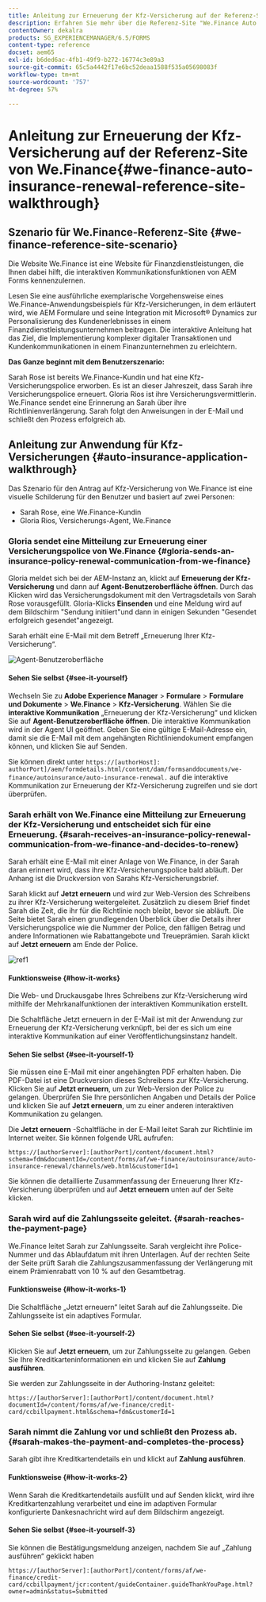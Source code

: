 ```yaml
---
title: Anleitung zur Erneuerung der Kfz-Versicherung auf der Referenz-Site von We.Finance
description: Erfahren Sie mehr über die Referenz-Site "We.Finance Auto Insurance Renewal", indem Sie sich eine exemplarische Vorgehensweise ansehen.
contentOwner: dekalra
products: SG_EXPERIENCEMANAGER/6.5/FORMS
content-type: reference
docset: aem65
exl-id: b6ded6ac-4fb1-49f9-b272-16774c3e89a3
source-git-commit: 65c5a4442f17e6bc52deaa1588f535a05698083f
workflow-type: tm+mt
source-wordcount: '757'
ht-degree: 57%

---
```


# Anleitung zur Erneuerung der Kfz-Versicherung auf der Referenz-Site von We.Finance{#we-finance-auto-insurance-renewal-reference-site-walkthrough}

## Szenario für We.Finance-Referenz-Site  {#we-finance-reference-site-scenario}

Die Website We.Finance ist eine Website für Finanzdienstleistungen, die Ihnen dabei hilft, die interaktiven Kommunikationsfunktionen von AEM Forms kennenzulernen.

Lesen Sie eine ausführliche exemplarische Vorgehensweise eines We.Finance-Anwendungsbeispiels für Kfz-Versicherungen, in dem erläutert wird, wie AEM Formulare und seine Integration mit Microsoft® Dynamics zur Personalisierung des Kundenerlebnisses in einem Finanzdienstleistungsunternehmen beitragen. Die interaktive Anleitung hat das Ziel, die Implementierung komplexer digitaler Transaktionen und Kundenkommunikationen in einem Finanzunternehmen zu erleichtern.

**Das Ganze beginnt mit dem Benutzerszenario:** 

Sarah Rose ist bereits We.Finance-Kundin und hat eine Kfz-Versicherungspolice erworben. Es ist an dieser Jahreszeit, dass Sarah ihre Versicherungspolice erneuert. Gloria Rios ist ihre Versicherungsvermittlerin. We.Finance sendet eine Erinnerung an Sarah über ihre Richtlinienverlängerung. Sarah folgt den Anweisungen in der E-Mail und schließt den Prozess erfolgreich ab.

## Anleitung zur Anwendung für Kfz-Versicherungen {#auto-insurance-application-walkthrough}

Das Szenario für den Antrag auf Kfz-Versicherung von We.Finance ist eine visuelle Schilderung für den Benutzer und basiert auf zwei Personen:

* Sarah Rose, eine We.Finance-Kundin
* Gloria Rios, Versicherungs-Agent, We.Finance

### Gloria sendet eine Mitteilung zur Erneuerung einer Versicherungspolice von We.Finance {#gloria-sends-an-insurance-policy-renewal-communication-from-we-finance}

Gloria meldet sich bei der AEM-Instanz an, klickt auf **Erneuerung der Kfz-Versicherung** und dann auf **Agent-Benutzeroberfläche öffnen**. Durch das Klicken wird das Versicherungsdokument mit den Vertragsdetails von Sarah Rose vorausgefüllt. Gloria-Klicks **Einsenden** und eine Meldung wird auf dem Bildschirm &quot;Sendung initiiert&quot;und dann in einigen Sekunden &quot;Gesendet erfolgreich gesendet&quot;angezeigt.

Sarah erhält eine E-Mail mit dem Betreff „Erneuerung Ihrer Kfz-Versicherung“.

![Agent-Benutzeroberfläche](assets/agent_ui_email_new.png)

#### Sehen Sie selbst {#see-it-yourself}

Wechseln Sie zu **Adobe Experience Manager** > **Formulare** > **Formulare und Dokumente** > **We.Finance** > **Kfz-Versicherung**. Wählen Sie die **interaktive Kommunikation** „Erneuerung der Kfz-Versicherung“ und klicken Sie auf **Agent-Benutzeroberfläche öffnen**. Die interaktive Kommunikation wird in der Agent UI geöffnet. Geben Sie eine gültige E-Mail-Adresse ein, damit sie die E-Mail mit dem angehängten Richtliniendokument empfangen können, und klicken Sie auf Senden.

Sie können direkt unter `https://[authorHost]: authorPort]/aem/formdetails.html/content/dam/formsanddocuments/we-finance/autoinsurance/auto-insurance-renewal.` auf die interaktive Kommunikation zur Erneuerung der Kfz-Versicherung zugreifen und sie dort überprüfen.

### Sarah erhält von We.Finance eine Mitteilung zur Erneuerung der Kfz-Versicherung und entscheidet sich für eine Erneuerung. {#sarah-receives-an-insurance-policy-renewal-communication-from-we-finance-and-decides-to-renew}

Sarah erhält eine E-Mail mit einer Anlage von We.Finance, in der Sarah daran erinnert wird, dass ihre Kfz-Versicherungspolice bald abläuft. Der Anhang ist die Druckversion von Sarahs Kfz-Versicherungsbrief.

Sarah klickt auf **Jetzt erneuern** und wird zur Web-Version des Schreibens zu ihrer Kfz-Versicherung weitergeleitet. Zusätzlich zu diesem Brief findet Sarah die Zeit, die ihr für die Richtlinie noch bleibt, bevor sie abläuft. Die Seite bietet Sarah einen grundlegenden Überblick über die Details ihrer Versicherungspolice wie die Nummer der Police, den fälligen Betrag und andere Informationen wie Rabattangebote und Treueprämien. Sarah klickt auf **Jetzt erneuern** am Ende der Police.

![ref1](assets/ref1.png)

#### Funktionsweise {#how-it-works}

Die Web- und Druckausgabe Ihres Schreibens zur Kfz-Versicherung wird mithilfe der Mehrkanalfunktionen der interaktiven Kommunikation erstellt.

Die Schaltfläche Jetzt erneuern in der E-Mail ist mit der Anwendung zur Erneuerung der Kfz-Versicherung verknüpft, bei der es sich um eine interaktive Kommunikation auf einer Veröffentlichungsinstanz handelt.

#### Sehen Sie selbst {#see-it-yourself-1}

Sie müssen eine E-Mail mit einer angehängten PDF erhalten haben. Die PDF-Datei ist eine Druckversion dieses Schreibens zur Kfz-Versicherung. Klicken Sie auf **Jetzt erneuern**, um zur Web-Version der Police zu gelangen. Überprüfen Sie Ihre persönlichen Angaben und Details der Police und klicken Sie auf **Jetzt erneuern**, um zu einer anderen interaktiven Kommunikation zu gelangen.

Die **Jetzt erneuern** -Schaltfläche in der E-Mail leitet Sarah zur Richtlinie im Internet weiter. Sie können folgende URL aufrufen:

`https://[authorServer]:[authorPort]/content/document.html?schema=fdm&documentId=/content/forms/af/we-finance/autoinsurance/auto-insurance-renewal/channels/web.html&customerId=1`

Sie können die detaillierte Zusammenfassung der Erneuerung Ihrer Kfz-Versicherung überprüfen und auf **Jetzt erneuern** unten auf der Seite klicken.

### Sarah wird auf die Zahlungsseite geleitet. {#sarah-reaches-the-payment-page}

We.Finance leitet Sarah zur Zahlungsseite. Sarah vergleicht ihre Police-Nummer und das Ablaufdatum mit ihren Unterlagen. Auf der rechten Seite der Seite prüft Sarah die Zahlungszusammenfassung der Verlängerung mit einem Prämienrabatt von 10 % auf den Gesamtbetrag.

#### Funktionsweise {#how-it-works-1}

Die Schaltfläche „Jetzt erneuern“ leitet Sarah auf die Zahlungsseite. Die Zahlungsseite ist ein adaptives Formular.

#### Sehen Sie selbst {#see-it-yourself-2}

Klicken Sie auf **Jetzt erneuern**, um zur Zahlungsseite zu gelangen. Geben Sie Ihre Kreditkarteninformationen ein und klicken Sie auf **Zahlung ausführen**.

Sie werden zur Zahlungsseite in der Authoring-Instanz geleitet:

`https://[authorServer]:[authorPort]/content/document.html?documentId=/content/forms/af/we-finance/credit-card/ccbillpayment.html&schema=fdm&customerId=1`

### Sarah nimmt die Zahlung vor und schließt den Prozess ab. {#sarah-makes-the-payment-and-completes-the-process}

Sarah gibt ihre Kreditkartendetails ein und klickt auf **Zahlung ausführen**.

#### Funktionsweise {#how-it-works-2}

Wenn Sarah die Kreditkartendetails ausfüllt und auf Senden klickt, wird ihre Kreditkartenzahlung verarbeitet und eine im adaptiven Formular konfigurierte Dankesnachricht wird auf dem Bildschirm angezeigt.

#### Sehen Sie selbst {#see-it-yourself-3}

Sie können die Bestätigungsmeldung anzeigen, nachdem Sie auf „Zahlung ausführen“ geklickt haben

`https://[authorServer]:[authorPort]/content/forms/af/we-finance/credit-card/ccbillpayment/jcr:content/guideContainer.guideThankYouPage.html?owner=admin&status=Submitted`
